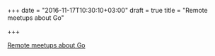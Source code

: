 +++
date = "2016-11-17T10:30:10+03:00"
draft = true
title = "Remote meetups about Go"

+++

<p><a href="https://www.bigmarker.com/communities/remote-meetup-go/about">Remote meetups about Go</a></p>
